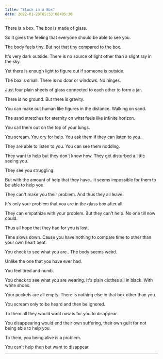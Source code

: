 ```yaml
---
title: "Stuck in a Box"
date: 2022-01-20T05:53:08+05:30
---
```


There is a box. The box is made of glass. 

So it gives the feeling that everyone should be able to see you. 

The body feels tiny. But not that tiny compared to the box.

It's very dark outside. There is no source of light other than a slight ray in the sky. 

Yet there is enough light to figure out if someone is outside.

The box is small. There is no door or windows. No hinges. 

Just four plain sheets of glass connected to each other to form a jar. 

There is no ground. But there is gravity.

You can make out human like figures in the distance. Walking on sand.

The sand stretches for eternity on what feels like infinite horizon.

You call them out on the top of your lungs. 

You scream. You cry for help. You ask them if they can listen to you..

They are able to listen to you. You can see them nodding.

They want to help but they don't know how. They get disturbed a little seeing you. 

They see you struggling. 

But with the amount of help that they have.. it seems impossible for them to be able to help you.

They can't make you their problem. And thus they all leave.

It's only your problem that you are in the glass box after all. 

They can empathize with your problem. But they can't help. No one till now could.

Thus all hope that they had for you is lost.

Time slows down. Cause you have nothing to compare time to other than your own heart beat.

You check to see what you are.. The body seems weird. 

Unlike the one that you have ever had.

You feel tired and numb.

You check to see what you are wearing. It's plain clothes all in black. With white shoes.

Your pockets are all empty. There is nothing else in that box other than you.

You scream only to be heard and then be ignored.

To them all they would want now is for you to disappear. 

You disappearing would end their own suffering, their own guilt for not being able to help you.

To them, you being alive is a problem.

You can't help then but want to disappear.

---